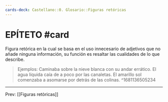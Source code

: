 ```yaml
---
cards-deck: Castellano::0. Glosario::Figuras retóricas
---
```


# EPÍTETO #card 
Figura retórica en la cual se basa en el uso innecesario de adjetivos que no añade ninguna información, su función es resaltar las cualidades de lo que describe.   

>Ejemplos: 
>Caminaba sobre la nieve blanca con su andar errático. 
>El agua líquida caía de a poco por las canaletas. 
>El amarillo sol comenzaba a asomarse por detrás de las colinas. 
^1681136505234

___
Prev: [[Figuras retòricas]]
